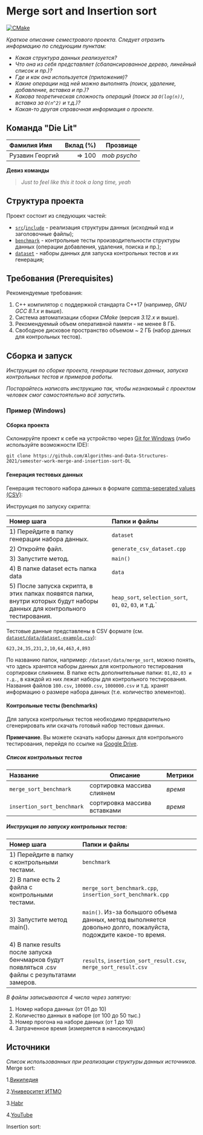 # Merge sort and Insertion sort

[![CMake](https://github.com/Algorithms-and-Data-Structures-2021/semester-work-merge-and-insertion-sort-DL/actions/workflows/cmake.yml/badge.svg)](https://github.com/Algorithms-and-Data-Structures-2021/semester-work-merge-and-insertion-sort-DL/actions/workflows/cmake.yml)


_Краткое описание семестрового проекта. Следует отразить информацию по следующим пунктам:_

- _Какая структура данных реализуется?_
- _Что она из себя представляет (сбалансированное дерево, линейный список и пр.)?_
- _Где и как она используется (приложения)?_
- _Какие операции над ней можно выполнять (поиск, удаление, добавление, вставка и пр.)?_
- _Какова теоретическая сложность операций (поиск за `O(log(n))`, вставка за `O(n^2)` и т.д.)?_
- _Какая-то другая справочная информация о проекте._

## Команда "Die Lit"

| Фамилия Имя   | Вклад (%) | Прозвище              |
| :---          |   ---:    |  ---:                 |
| Рузавин Георгий   |  => 100        |  _mob psycho_               |

**Девиз команды**
> _Just to feel like this it took a long time, yeah_

## Структура проекта

Проект состоит из следующих частей:

- [`src`](src)/[`include`](include) - реализация структуры данных (исходный код и заголовочные файлы);
- [`benchmark`](benchmark) - контрольные тесты производительности структуры данных (операции добавления, удаления,
  поиска и пр.);
- [`dataset`](dataset) - наборы данных для запуска контрольных тестов и их генерация;

## Требования (Prerequisites)

Рекомендуемые требования:

1. С++ компилятор c поддержкой стандарта C++17 (например, _GNU GCC 8.1.x_ и выше).
2. Система автоматизации сборки _CMake_ (версия _3.12.x_ и выше).
3. Рекомендуемый объем оперативной памяти - не менее 8 ГБ.
4. Свободное дисковое пространство объемом ~ 2 ГБ (набор данных для контрольных тестов).

## Сборка и запуск

_Инструкция по сборке проекта, генерации тестовых данных, запуска контрольных тестов и примеров работы._

_Постарайтесь написать инструкцию так, чтобы незнакомый с проектом человек смог самостоятельно всё запустить._

### Пример (Windows)

#### Сборка проекта

Склонируйте проект к себе на устройство через [Git for Windows](https://gitforwindows.org/) (либо используйте
возможности IDE):

```shell
git clone https://github.com/Algorithms-and-Data-Structures-2021/semester-work-merge-and-insertion-sort-DL
```

#### Генерация тестовых данных

Генерация тестового набора данных в
формате [comma-seperated values (CSV)](https://en.wikipedia.org/wiki/Comma-separated_values):

Инструкция по запуску скрипта:

| Номер шага                                                                            | Папки и файлы                  |
| :---                                                                                  | :---                           |
| 1) Перейдите в папку генерации набора данных.                                         | `dataset`                      |
| 2) Откройте файл.                                                                     | `generate_csv_dataset.cpp`     |
| 3) Запустите метод.                                                                   | `main()`                       |
| 4) В папке dataset есть папка data                                                    | `data`                         |
| 5) После запуска скрипта, в этих папках появятся папки, внутри которых будут наборы данных для контрольного тестирования. | `heap_sort`, `selection_sort`, `01`, `02`, `03`, и т.д.`                         |


Тестовые данные представлены в CSV формате (см.
[`dataset/data/dataset-example.csv`](dataset/data/dataset-example.csv)):

```csv
623,24,35,231,2,10,64,463,4,893
```

По названию папок, например: `/dataset/data/merge_sort`, можно понять, что здесь хранятся наборы данных для контрольного тестирования сортировки слиянием. В папке есть дополнительные папки: `01,02,03 и т.д.`, в каждой из них лежат наборы для контрольного тестирования.
Названия файлов `100.csv`, `100000.csv`, `1000000.csv` и т.д. хранят информацию о размере набора данных (т.е. количество элементов).
#### Контрольные тесты (benchmarks)

Для запуска контрольных тестов необходимо предварительно сгенерировать или скачать готовый набор тестовых данных.

**Примечание**. Вы можете скачать наборы данных для контрольного тестирования, перейдя по ссылке
на [Google Drive](https://drive.google.com/drive/folders/1rU42oCxMUIX1WZUBxWDdNuzJpRCIFVos).

##### Список контрольных тестов

| Название                  | Описание                                | Метрики         |
| :---                      | ---                                     | :---            |
| `merge_sort_benchmark` | сортировка массива слиянем  | _время_         |
| `insertion_sort_benchmark`  | сортировка массива вставками | _время_ |


##### Инструкция по запуску контрольных тестов:

| Номер шага                                                                                                                                                                      | Папки и файлы                                                                                                  |
| :---                                                                                                                                                                            | :---                                                                                                           |
| 1) Перейдите в папку с контрольными тестами.                                                                                                                                    | `benchmark`                                                                                                    |
| 2) В папке есть 2 файла с контрольными тестами.                                                          | `merge_sort_benchmark.cpp`, `insertion_sort_benchmark.cpp`                                                      |
| 3) Запустите метод main().                                                                                                                                                             | `main()`. Из-за большого объема данных, метод выполняется довольно долго, пожалуйста, подождите какое-то время.|
| 4) В папке results после запуска бенчмарков будут появляться .csv файлы с результатами замеров.   | `results`, `insertion_sort_result.csv`, `merge_sort_result.csv`                                                    |  

_В файлы записываются 4 числа через запятую:_
1) Номер набора данных (от 01 до 10)
2) Количество данных в наборе (от 100 до 50 тыс.)
3) Номер прогона на наборе данных (от 1 до 10)
4) Затраченное время (измеряется в наносекундах)

## Источники

_Список использованных при реализации структуры данных источников._
Merge sort:

1.[Википедия](https://ru.wikipedia.org/wiki/%D0%A1%D0%BE%D1%80%D1%82%D0%B8%D1%80%D0%BE%D0%B2%D0%BA%D0%B0_%D1%81%D0%BB%D0%B8%D1%8F%D0%BD%D0%B8%D0%B5%D0%BC)

2.[Университет ИТМО](https://neerc.ifmo.ru/wiki/index.php?title=%D0%A1%D0%BE%D1%80%D1%82%D0%B8%D1%80%D0%BE%D0%B2%D0%BA%D0%B0_%D1%81%D0%BB%D0%B8%D1%8F%D0%BD%D0%B8%D0%B5%D0%BC)

3.[Habr](https://habr.com/ru/post/281675/)

4.[YouTube](https://www.youtube.com/watch?v=hthXujZ25EQ)

Insertion sort:



